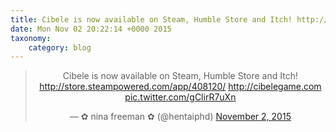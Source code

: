 ```yaml
---
title: Cibele is now available on Steam, Humble Store and Itch! http://store.steampowered.com/app/408120/  http://cibelegame.com http://twitter.com/hentaiphd/status/661228530512998400/photo/1
date: Mon Nov 02 20:22:14 +0000 2015
taxonomy:
    category: blog
---
```

<blockquote class="twitter-tweet" align="center" width="350"><p lang="en" dir="ltr">Cibele is now available on Steam, Humble Store and Itch! <a href="http://store.steampowered.com/app/408120/">http://store.steampowered.com/app/408120/</a>  <a href="http://cibelegame.com">http://cibelegame.com</a> <a href="http://twitter.com/hentaiphd/status/661228530512998400/photo/1">pic.twitter.com/gClirR7uXn</a></p>&mdash; ✿ nina freeman ✿ (@hentaiphd) <a href="https://twitter.com/hentaiphd/status/661228530512998400">November 2, 2015</a></blockquote>
